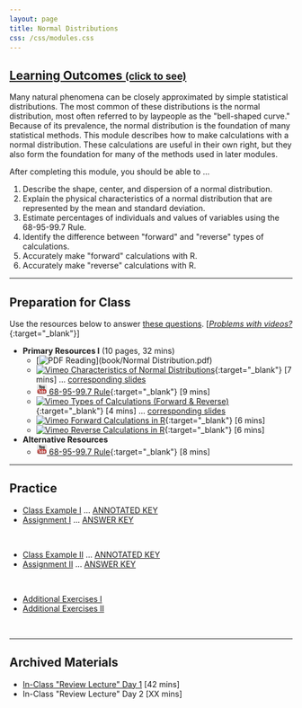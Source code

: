 ```yaml
---
layout: page
title: Normal Distributions
css: /css/modules.css
---
```


<div class="panel-group-ILOs">
  <div class="panel panel-default">
    <div class="panel-heading">
      <h2 class="panel-title">
        <a data-toggle="collapse" href="#ILOs">Learning Outcomes <small>(click to see)</small></a>
      </h2>
    </div>
    <div id="ILOs" class="panel-collapse collapse">
      <div class="panel-body">
Many natural phenomena can be closely approximated by simple statistical distributions.  The most common of these distributions is the normal distribution, most often referred to by laypeople as the "bell-shaped curve."  Because of its prevalence, the normal distribution is the foundation of many statistical methods.  This module describes how to make calculations with a normal distribution.  These calculations are useful in their own right, but they also form the foundation for many of the methods used in later modules.

<p>After completing this module, you should be able to ...</p>

<ol>
  <li>Describe the shape, center, and dispersion of a normal distribution.</li>
  <li>Explain the physical characteristics of a normal distribution that are represented by the mean and standard deviation.</li>
  <li>Estimate percentages of individuals and values of variables using the 68-95-99.7 Rule.</li>
  <li>Identify the difference between "forward" and "reverse" types of calculations.</li>
  <li>Accurately make "forward" calculations with R.</li>
  <li>Accurately make "reverse" calculations with R.</li>
</ol>
      </div>
    </div>
  </div>
</div>

----

## Preparation for Class

Use the resources below to answer [these questions](Prep/NormalDist). [[*Problems with videos?*](../resources/FAQs/videos){:target="_blank"}]

* **Primary Resources I** (10 pages, 32 mins)
  * [![PDF](../img/pdf.png) Reading](book/Normal Distribution.pdf)
  * [![Vimeo](../img/dhovid.png) Characteristics of Normal Distributions](https://vimeo.com/user45324800/normcharacteristics){:target="_blank"} [7 mins] ... [corresponding slides](PPT/NormalDist_PPT.pptx)
  * [![YouTube Link](../img/youtube.png) 68-95-99.7 Rule](https://www.youtube.com/watch?v=PJPXFOK8F8E){:target="_blank"} [9 mins]
  * [![Vimeo](../img/dhovid.png) Types of Calculations (Forward & Reverse)](https://vimeo.com/user45324800/normcalctypes){:target="_blank"} [4 mins] ... [corresponding slides](PPT/NormalDist_PPT2.pptx)
  * [![Vimeo](../img/dhovid.png) Forward Calculations in R](https://vimeo.com/user45324800/normdist-forward){:target="_blank"} [6 mins]
  * [![Vimeo](../img/dhovid.png) Reverse Calculations in R](https://vimeo.com/user45324800/normdist-reverse){:target="_blank"} [6 mins]
* **Alternative Resources**
  * [![YouTube Link](../img/youtube.png) 68-95-99.7 Rule](https://www.youtube.com/watch?v=cgxPcdPbujI){:target="_blank"} [8 mins]

----

## Practice

* [Class Example I](CE/NormalDist1_CExmpl) ... [ANNOTATED KEY](CE/KEY_NormalDist1_CExmpl)
* [Assignment I](CE/NormalDist_CE1) ... [ANSWER KEY](CE/KEY_NormalDist_CE1)

<br>

* [Class Example II](CE/NormalDist2_CExmpl) ... [ANNOTATED KEY](CE/KEY_NormalDist2_CExmpl)
* [Assignment II](CE/NormalDist_CE2) ... [ANSWER KEY](CE/KEY_NormalDist_CE2)

<br>

* [Additional Exercises I](CE/NormalDist_CE4)
* [Additional Exercises II](CE/NormalDist_CE3)

&nbsp;

----

## Archived Materials

* [In-Class "Review Lecture" Day 1](https://vimeo.com/457531672) [42 mins]
* In-Class "Review Lecture" Day 2 [XX mins]

<!---
* Review Exercises: [Simple Areas](RE/NormalDist_RevEx)
* [Old Lecture Slides](PPT/NormalDist_PPT_old.pptx)

--->
